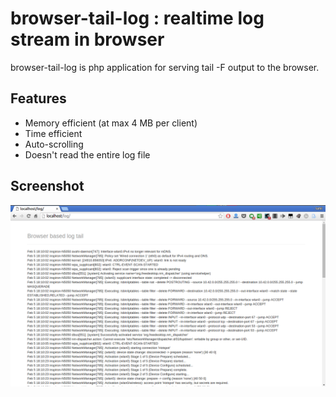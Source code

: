 # browser-tail-log : realtime log stream in browser

browser-tail-log is php application for serving tail -F output to the browser.

## Features
 - Memory efficient (at max 4 MB per client)
 - Time efficient
 - Auto-scrolling
 - Doesn't read the entire log file

## Screenshot
![Screenshot](screenshots/screenshot1.png?raw=true "Screenshot")
